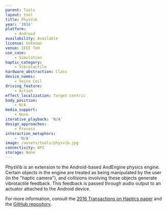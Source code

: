 ```yaml
---
parent: Tools
layout: tool
title: PhysVib
year: '2016'
platform:
    - Android
availability: Available
license: Unknown
venue: IEEE ToH
use_case:
    - Simulation
haptic_category:
    - Vibrotactile
hardware_abstraction: Class
device_names:
    - Voice Coil
driving_feature:
    - Action
effect_localization: Target-centric
body_position:
    - N/A
media_support:
    - None
iterative_playback: 'N/A'
design_approaches:
    - Process
interaction_metaphors:
    - 'N/A'
image: /assets/tools/physvib.jpg
connectivity: API
storage: None
---
```

PhysVib is an extension to the Android-based AndEngine physics engine.
Certain objects in the engine are treated as being manipulated by the user (in the "haptic camera"), and collisions involving these objects generate vibrotactile feedback.
This feedback is passed through audio output to an actuator attached to the Android device.

For more information, consult the [2016 Transactions on Haptics paper](https://doi.org/10.1109/TOH.2016.2614804)
and the [GitHub repository](https://github.com/maharaga/PhysVib).
